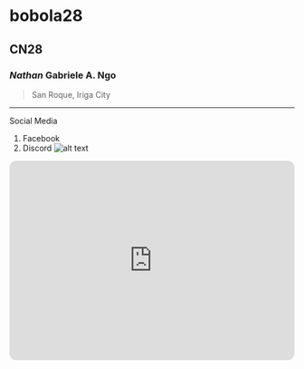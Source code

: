 # bobola28
## CN28
### *Nathan* Gabriele A. Ngo
>San Roque, Iriga City
---
Social Media
1. Facebook
2. Discord
![alt text](https://www.primevideo.com/detail/FateStay-Night/0RUFB9R0IS512AY05U7HOY6Q4Y)
<iframe style="border-radius:12px" src="https://open.spotify.com/embed/track/1xK59OXxi2TAAAbmZK0kBL?utm_source=generator" width="100%" height="352" frameBorder="0" allowfullscreen="" allow="autoplay; clipboard-write; encrypted-media; fullscreen; picture-in-picture" loading="lazy"></iframe>

